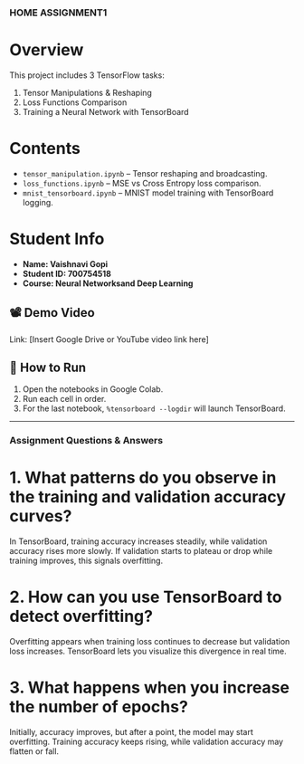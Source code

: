 ### HOME ASSIGNMENT1

 # Overview
This project includes 3 TensorFlow tasks:
1. Tensor Manipulations & Reshaping
2. Loss Functions Comparison
3. Training a Neural Network with TensorBoard

 # Contents
- `tensor_manipulation.ipynb` – Tensor reshaping and broadcasting.
- `loss_functions.ipynb` – MSE vs Cross Entropy loss comparison.
- `mnist_tensorboard.ipynb` – MNIST model training with TensorBoard logging.

 # Student Info
- **Name: Vaishnavi Gopi** 
- **Student ID: 700754518**  
- **Course: Neural Networksand Deep Learning**
   
  

## 📽️ Demo Video
Link: [Insert Google Drive or YouTube video link here]

## 📝 How to Run
1. Open the notebooks in Google Colab.
2. Run each cell in order.
3. For the last notebook, `%tensorboard --logdir` will launch TensorBoard.

---

### Assignment Questions & Answers

# 1. What patterns do you observe in the training and validation accuracy curves?
In TensorBoard, training accuracy increases steadily, while validation accuracy rises more slowly. If validation starts to plateau or drop while training improves, this signals overfitting.

# 2. How can you use TensorBoard to detect overfitting?
Overfitting appears when training loss continues to decrease but validation loss increases. TensorBoard lets you visualize this divergence in real time.

# 3. What happens when you increase the number of epochs?
Initially, accuracy improves, but after a point, the model may start overfitting. Training accuracy keeps rising, while validation accuracy may flatten or fall.



